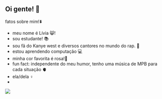 ## Oi gente! 🫶

fatos sobre mim!⬇️

- meu nome é Lívia 😸!
- sou estudante! 📚
- sou fã do Kanye west e diversos cantores no mundo do rap. 🎵
- estou aprendendo computação 💻
- minha cor favorita é rosa!🩷
- fun fact: independente do meu humor, tenho uma música de MPB para cada situação 🫀
- ela/dela ♀️
-
![](https://tenor.com/pt-BR/view/sanrio-sanrio-characters-cinnamoroll-sanrio-character-gif-11113269910641082588)
